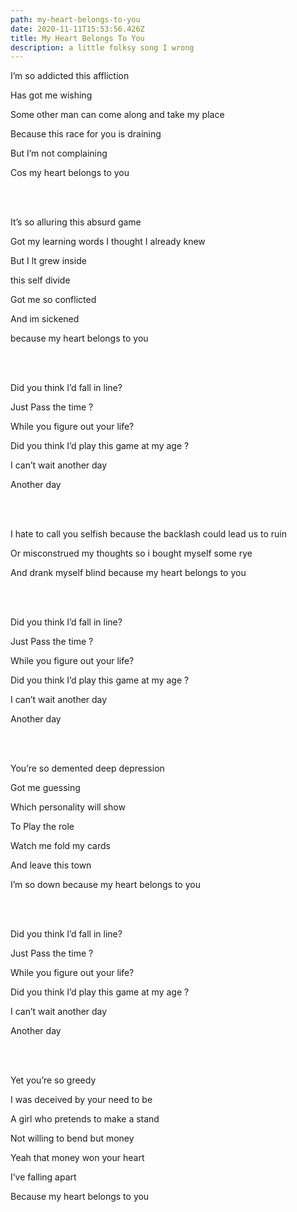 ```yaml
---
path: my-heart-belongs-to-you
date: 2020-11-11T15:53:56.426Z
title: My Heart Belongs To You
description: a little folksy song I wrong
---
```

I’m so addicted this affliction

Has got me wishing

Some other man can come along and take my place

Because this race for you is draining

But I’m not complaining

Cos my heart belongs to you

<br/><br/>

It’s so alluring this absurd game

Got my learning words I thought I already knew

But I lt grew inside

this self divide

Got me so conflicted

And im sickened

because my heart belongs to you

<br/><br/>

Did you think I’d fall in line?

Just Pass the time ?

While you figure out your life? 

Did you think I’d play this game at my age ?

I can’t wait another day

Another day

<br/><br/>

I hate to call you selfish because the backlash could lead us to ruin

Or misconstrued my thoughts so i bought myself some rye

And drank myself blind because my heart belongs to you

<br/><br/>

Did you think I’d fall in line?

Just Pass the time ?

While you figure out your life? 

Did you think I’d play this game at my age ?

I can’t wait another day

Another day

<br/><br/>

You’re so demented deep depression

Got me guessing

Which personality will show

To Play the role

Watch me fold my cards

And leave this town

I’m so down because my heart belongs to you

<br/><br/>

Did you think I’d fall in line?

Just Pass the time ?

While you figure out your life? 

Did you think I’d play this game at my age ?

I can’t wait another day

Another day

<br/><br/>

Yet you’re so greedy

I was deceived by your need to be

A girl who pretends to make a stand

Not willing to bend but money

Yeah that money won your heart

I’ve falling apart

Because my heart belongs to you